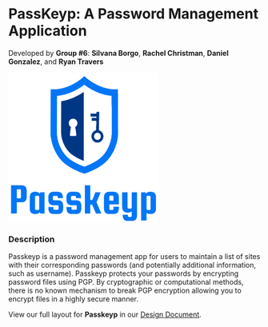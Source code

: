 # PassKeyp: A Password Management Application
Developed by **Group #6**: **Silvana Borgo**, **Rachel Christman**, **Daniel Gonzalez**, and **Ryan Travers**

<a href="url"><img src="https://github.com/dpolygon/PassKeyp/blob/main/Passkeyp/Assets.xcassets/LaunchIcon.imageset/SIX_C09FD644-FF08-45E0-B672-FB5082CE30CF.png" align="center" height="300" width="300" ></a>

### Description
Passkeyp is a password management app for users to maintain a list of sites with their corresponding passwords (and potentially additional information, such as username). Passkeyp protects your passwords by encrypting password files using PGP. By cryptographic or computational methods, there is no known mechanism to break PGP encryption allowing you to encrypt files in a highly secure manner.


View our full layout for **Passkeyp** in our [Design Document](https://docs.google.com/document/d/154keDauy53Sq0fmSIAgrZKjm1XsmgLOI_fon0gyq_l4/edit?usp=sharing).
